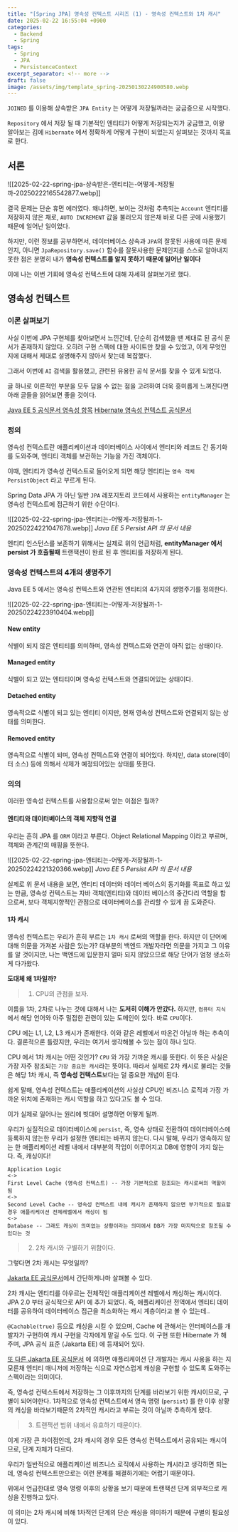 ```yaml
---
title: "[Spring JPA] 영속성 컨텍스트 시리즈 (1) - 영속성 컨텍스트와 1차 캐시"
date: 2025-02-22 16:55:04 +0900
categories:
  - Backend
  - Spring
tags:
  - Spring
  - JPA
  - PersistenceContext
excerpt_separator: <!-- more -->
draft: false
image: /assets/img/template_spring-20250130224900580.webp
---
```


<!-- draft 값을 false 혹은 제거해야 게시됩니다!!! -->

`JOINED` 를 이용해 상속받은 `JPA Entity` 는 어떻게 저장될까라는 궁금증으로 시작했다.

`Repository` 에서 저장 될 때 기본적인 엔티티가 어떻게 저장되는지가 궁금했고, 이왕 알아보는 김에 `Hibernate` 에서 정확하게 어떻게 구현이 되었는지 살펴보는 것까지 목표로 한다.

<!-- more -->

## 서론

![[2025-02-22-spring-jpa-상속받은-엔티티는-어떻게-저장될까-20250222165542877.webp]]

결국 문제는 단순 휴먼 에러였다. 왜냐하면, 보이는 것처럼 추측되는 `Account` 엔티티를 저장하지 않은 채로,  `AUTO INCREMENT` 값을 불러오지 않은채 바로 다른 곳에 사용했기 때문에 일어난 일이었다.

하지만, 이런 정보를 공부하면서, 데이터베이스 상속과 `JPA`의 잘못된 사용에 따른 문제인지, 아니면 `JpaRepository.save()` 함수를 잘못사용한 문제인지를 스스로 알아내지 못한 점은 분명히 내가 **영속성 컨텍스트를 알지 못하기 때문에 일어난 일이다**

이에 나는 이번 기회에 영속성 컨텍스트에 대해 자세히 살펴보기로 했다.

<!-- 본문  -->

<!-- ## `@GeneratedValue` 값이 할당되는 원리 / 2편에서 자세하게 찾아보자. -->

## 영속성 컨텍스트 

### 이론 살펴보기

사실 이번에 JPA 구현체를 찾아보면서 느낀건데, 단순히 검색했을 땐 제대로 된 공식 문서가 존재하지 않았다. 오히려 구현 스펙에 대한 사이트만 찾을 수 있었고, 이게 무엇인지에 대해서 제대로 설명해주지 않아서 찾는데 복잡했다.

그래서 이번에 `AI` 검색을 활용했고, 관련된 유용한 공식 문서를 찾을 수 있게 되었다.

글 하나로 이론적인 부분을 모두 담을 수 없는 점을 고려하여 더욱 흥미롭게 느껴진다면 아래 글들을 읽어보면 좋을 것이다.

[Java EE 5 공식문서 영속성 항목](https://docs.oracle.com/cd/E19316-01/819-3669/bnbpy/index.html)
[Hibernate 영속성 컨텍스트 공식문서](https://docs.jboss.org/hibernate/core/4.3/devguide/en-US/html/ch03.html)

### 정의

영속성 컨텍스트란 애플리케이션과 데이터베이스 사이에서 엔티티와 레코드 간 동기화를 도와주며, 엔티티 객체를 보관하는 기능을 가진 객체이다.

이때, 엔티티가 영속성 컨텍스트로 들어오게 되면 해당 엔티티는 `영속 객체 PersistObject` 라고 부르게 된다.

Spring Data JPA 가 아닌 일반 `JPA` 레포지토리 코드에서 사용하는 `entityManager` 는 영속성 컨텍스트에 접근하기 위한 수단이다.

![[2025-02-22-spring-jpa-엔티티는-어떻게-저장될까-1-20250224221047678.webp]]
_Java EE 5 Persist API 의 문서 내용_

엔티티 인스턴스를 보존하기 위해서는 실제로 위의 언급처럼, **entityManager 에서 persist 가 호출될때** 트랜잭션이 완료 된 후 엔티티를 저장하게 된다. 

### 영속성 컨텍스트의 4개의 생명주기

Java EE 5 에서는 영속성 컨텍스트와 연관된 엔티티의 4가지의 생명주기를 정의한다.

![[2025-02-22-spring-jpa-엔티티는-어떻게-저장될까-1-20250224223910404.webp]]

#### New entity

식별이 되지 않은 엔티티를 의미하며, 영속성 컨텍스트와 연관이 아직 없는 상태이다.

#### Managed entity

식별이 되고 있는 엔티티이며 영속성 컨텍스트와 연결되어있는 상태이다.

#### Detached entity

영속적으로 식별이 되고 있는 엔티티 이지만, 현재 영속성 컨텍스트와 연결되지 않는 상태를 의미한다.

#### Removed entity

영속적으로 식별이 되며, 영속성 컨텍스트와 연결이 되어있다. 하지만, data store(데이터 소스) 등에 의해서 삭제가 예정되어있는 상태를 뜻한다.


### 의의

이러한 영속성 컨텍스트를 사용함으로써 얻는 이점은 뭘까?

#### 엔티티와 데이터베이스의 객체 지향적 연결

우리는 흔히 JPA 를 `ORM` 이라고 부른다. Object Relational Mapping 이라고 부르며, 객체와 관계간의 매핑을 뜻한다.

![[2025-02-22-spring-jpa-엔티티는-어떻게-저장될까-1-20250224221320366.webp]]
_Java EE 5 Persist API 의 문서 내용_

실제로 위 문서 내용을 보면, 엔티티 데이터와 데이터 베이스의 동기화를 목표로 하고 있는 만큼, 영속성 컨텍스트는 자바 객체(엔티티)와 데이터 베이스의 중간다리 역할을 함으로써, 보다 객체지향적인 관점으로 데이터베이스를 관리할 수 있게 끔 도와준다.

#### 1차 캐시

영속성 컨텍스트는 우리가 흔히 부르는 `1차 캐시` 로써의 역할을 한다. 하지만 이 단어에 대해 의문을 가져본 사람은 있는가? 대부분의 백엔드 개발자라면 의문을 가지고 그 이유를 알 것이지만, 나는 백엔드에 입문한지 얼마 되지 않았으므로 해당 단어가 엄청 생소하게 다가왔다.

**도대체 왜 1차일까?**

> 1. CPU의 관점을 보자.

이름을 1차, 2차로 나누는 것에 대해서 나는 **도저히 이해가 안갔다.** 하지만, `컴퓨터 지식` 에서 해당 언어와 아주 밀접한 관련이 있는 도메인이 있다. 바로 `CPU`이다.

CPU 에는 L1, L2, L3 캐시가 존재한다. 이와 같은 레벨에서 따온건 아닐까 하는 추측이다. 결론적으론 틀렸지만, 우리는 여기서 생각해볼 수 있는 점이 하나 있다.

CPU 에서 1차 캐시는 어떤 것인가? `CPU` 와 가장 가까운 캐시를 뜻한다. 이 뜻은 사실은 가장 자주 참조되는 `가장 중요한 캐시`라는 뜻이다. 따라서 실제로 2차 캐시로 불리는 것들은 해당 1차 캐시, 즉 **영속성 컨텍스트**보다는 덜 중요한 개념이 된다.

쉽게 말해, 영속성 컨텍스트는 애플리케이션의 사실상 CPU인 비즈니스 로직과 가장 가까운 위치에 존재하는 캐시 역할을 하고 있다고도 볼 수 있다.

이가 실제로 일어나는 원리에 빗대어 설명하면 어떻게 될까.

우리가 실질적으로 데이터베이스에 `persist`, 즉, 영속 상태로 전환하여 데이터베이스에 등록하지 않는한 우리가 설정한 엔티티는 바뀌지 않는다. 다시 말해, 우리가 영속하지 않는 한 애플리케이션 레벨 내에서 대부분의 작업이 이루어지고 DB에 영향이 가지 않는다. 즉, 캐싱이다!

```
Application Logic 
<-> 
First Level Cache (영속성 컨텍스트) -- 가장 기본적으로 참조되는 캐시로써의 역할이 됨
<->
Second Level Cache -- 영속성 컨텍스트 내에 캐시가 존재하지 않으면 부가적으로 필요할 경우 애플리케이션 전체레벨에서 캐싱이 됨
<->
Database -- 그래도 캐싱이 의미없는 상황이라는 의미에서 DB가 가장 마지막으로 참조될 수 있다는 것
```



> 2. 2차 캐시와 구별하기 위함이다.

그렇다면 2차 캐시는 무엇일까?

[Jakarta EE 공식문서](https://jakarta.ee/specifications/persistence/2.2/apidocs/javax/persistence/cache)에서 간단하게나마 살펴볼 수 있다. 

2차 캐시는 엔티티를 아우르는 전체적인 애플리케이션 레벨에서 캐싱하는 캐시이다. JPA 2.0 부터 공식적으로 API 에 추가 되었다. 즉, 애플리케이션 전역에서 엔티티 데이터를 공유하여 데이터베이스 접근을 최소화하는 캐시 계층이라고 볼 수 있는데..

`@Cachable(true)` 등으로 캐싱을 시킬 수 있으며, Cache 에 관해서는 인터페이스를 개발자가 구현하여 캐시 구현을 각자에게 맡길 수도 있다. 이 구현 또한 Hibernate 가 해주며, JPA 공식 표준 (Jakarta EE) 에 등재되어 있다.

[또 다른 Jakarta EE 공식문서](https://jakarta.ee/learn/docs/jakartaee-tutorial/current/persist/persistence-cache/persistence-cache.html) 에 의하면 애플리케이션 단 개발자는 캐시 사용을 하는 지 모른채 엔티티 매니저에 저장하는 식으로 자연스럽게 캐싱을 구현할 수 있도록 도와주는 스펙이라는 의미이다.

즉, 영속성 컨텍스트에서 저장하는 그 이후까지의 단계를 바라보기 위한 캐시이므로, 구별이 되어야한다. 1차적으로 영속성 컨텍스트에서 영속 명령 (`persist`) 를 한 이후 상황의 캐싱을 바라보기때문의 2차적인 캐시라고 부르는 것이 아닐까 추측하게 됐다.

> 3. 트랜잭션 범위 내에서 유효하기 때문이다.

이게 가장 큰 차이점인데, 2차 캐시의 경우 모든 영속성 컨텍스트에서 공유되는 캐시이므로, 단계 자체가 다르다.

우리가 일반적으로 애플리케이션 비즈니스 로직에서 사용하는 캐시라고 생각하면 되는데, 영속성 컨텍스트만으로는 이런 문제를 해결하기에는 어렵기 때문이다.

위에서 언급한대로 영속 명령 이후의 상황을 보기 때문에 트랜잭션 단계 외부적으로 캐싱을 진행하고 있다. 

이 의미는 2차 캐시에 비해 1차적인 단계의 단순 캐싱을 의미하기 때문에 구별의 필요성이 있다.

<!--
### 실제 구현 파헤치기

클로드와 함께 알아보자.

클로드에게 검색하며 `JPA` 의 영속성 컨텍스트 부분을 `Hibernate` 에서 어떻게 구현했는지 살펴보았다.

결과는 다음과 같았다.


### 의문점

#### 생명 주기는 어떻게 관리될까

가장 궁금한 점은 영속성 컨텍스트는 좋다.

### `PersistenceContext`

[이곳](https://github.com/hibernate/hibernate-orm/blob/main/hibernate-core/src/main/java/org/hibernate/engine/spi/PersistenceContext.java#L43)은 실제 `hibernate` 에서 구현한 영속성 컨텍스트 구현체이다.

하지만 완벽한 구현체는 아니며, 영속성 컨텍스트의 하위 구현체이다.

더욱 포괄적인 정보를 아우르는 구현체는 [`Session`](https://github.com/hibernate/hibernate-orm/blob/main/hibernate-core/src/main/java/org/hibernate/Session.java) 이며, 이 세션을 통해 영속성 컨텍스트의 생명주기가 관리되게 된다.

![[2025-02-22-spring-jpa-엔티티는-어떻게-저장될까-1-20250224214019921.webp]]

위는 공식 Hibernate 문서에서 알려주는 엔티티를 보존하기 위한 방법에 대한 개요문구 사항이다. 위에서 얘기한 것 처럼, `EntityManager` 를 `Session` 혹은 `EntityManager` 로 접근하여 엔티티를 보존할 수 있다고 되어 있다.

-->
